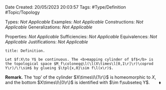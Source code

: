 <div class="topSpace"></div>

Date Created: 20/05/2023 20:03:57
Tags: #Type/Definition #Topic/Topology

Types: <i>Not Applicable</i>
Examples: <i>Not Applicable</i>
Constructions: <i>Not Applicable</i>
Generalizations: <i>Not Applicable</i>

Properties: <i>Not Applicable</i>
Sufficiencies: <i>Not Applicable</i>
Equivalences: <i>Not Applicable</i>
Justifications: <i>Not Applicable</i>

``` ad-Definition
title: Definition.

Let $f:X\to Y$ be continuous. The <b>mapping cylinder of $f$</b> is the topological space $M_f\coloneqq\l(\l(X\times\l[0,1\r]\r)\coprod Y\r)/\!\sim$ by glueing $\tpl{x,0}\sim f\l(x\r)$.

```

<b>Remark.</b> The ‘top$\textrm{'}$ of the cylinder $X\times\l\{1\r\}$ is homeomorphic to $X$, and the bottom $X\times\l\{0\r\}$ is identified with $\im f\subseteq Y$.<span style="float:right;">$\blacklozenge$</span>
